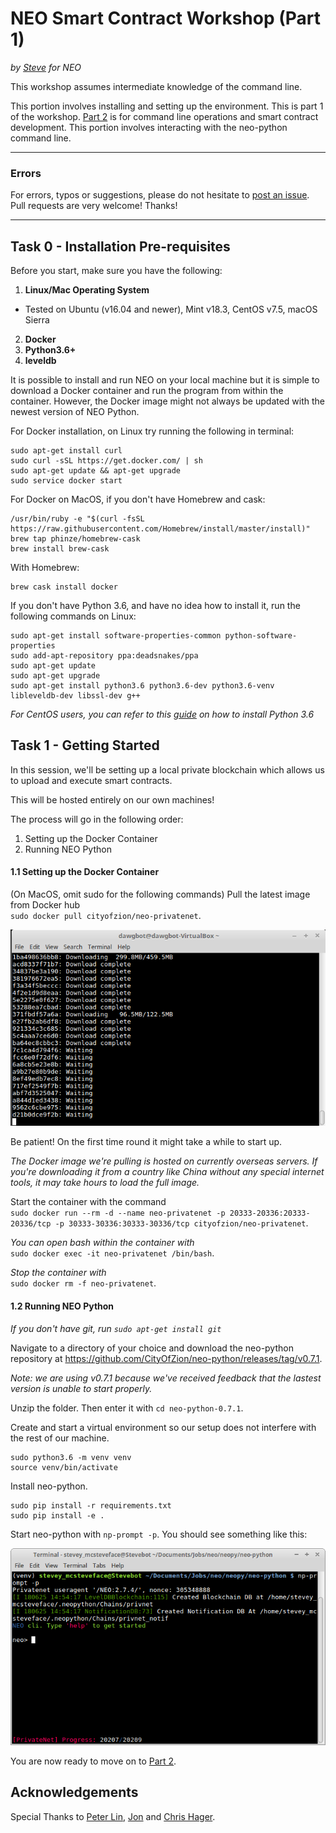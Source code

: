 
# NEO Smart Contract Workshop (Part 1)
*by [Steve](https://github.com/HandsomeJeff) for NEO*

This workshop assumes intermediate knowledge of the command line.

This portion involves installing and setting up the environment.
This is part 1 of the workshop. [Part 2](https://github.com/HandsomeJeff/neo-python-workshop/blob/master/part2_neopy.md) is for command line operations and smart contract development. This portion involves interacting with the neo-python command line.

___
<!--
### Workshop Details
**When**: Sunday, 1 Jul 2018. 1:30 PM - 5:30 PM.</br>
**Where**: 太库北京孵化器</br>
**Who**: NEO

Questions
Please raise your hand any time during the workshop or email your questions to [me](mailto:yefan0072001@gmail.com) later.

-->

### Errors
For errors, typos or suggestions, please do not hesitate to [post an issue](https://github.com/HandsomeJeff/NEO-smart-contract-workshop). Pull requests are very welcome! Thanks!

___

## Task 0 - Installation Pre-requisites
Before you start, make sure you have the following:
1. **Linux/Mac Operating System**
  - Tested on Ubuntu (v16.04 and newer), Mint v18.3, CentOS v7.5, macOS Sierra
2. **Docker**
3. **Python3.6+**
4. **leveldb**

It is possible to install and run NEO on your local machine but it is simple to download a Docker container and run the program from within the container. However, the Docker image might not always be updated with the newest version of NEO Python.

For Docker installation, on Linux try running the following in terminal:
```
sudo apt-get install curl
sudo curl -sSL https://get.docker.com/ | sh
sudo apt-get update && apt-get upgrade
sudo service docker start
```

For Docker on MacOS, if you don't have Homebrew and cask:
```
/usr/bin/ruby -e "$(curl -fsSL https://raw.githubusercontent.com/Homebrew/install/master/install)"
brew tap phinze/homebrew-cask
brew install brew-cask
```
With Homebrew:
```
brew cask install docker
```

If you don't have Python 3.6, and have no idea how to install it, run the following commands on Linux:
```
sudo apt-get install software-properties-common python-software-properties
sudo add-apt-repository ppa:deadsnakes/ppa
sudo apt-get update
sudo apt-get upgrade
sudo apt-get install python3.6 python3.6-dev python3.6-venv libleveldb-dev libssl-dev g++
```
*For CentOS users, you can refer to this [guide](https://tecadmin.net/install-python-3-6-on-centos/) on how to install Python 3.6*

## Task 1 - Getting Started

In this session, we'll be setting up a local private blockchain which allows us to upload and execute smart contracts.

This will be hosted entirely on our own machines!

The process will go in the following order:
1. Setting up the Docker Container
2. Running NEO Python


#### 1.1 Setting up the Docker Container
(On MacOS, omit sudo for the following commands)
Pull the latest image from Docker hub <br> `sudo docker pull cityofzion/neo-privatenet`.

![docker pull](assets/docker_pull.png)

Be patient! On the first time round it might take a while to start up.

*The Docker image we're pulling is hosted on currently overseas servers. If you're downloading it from a country like China without any special internet tools, it may take hours to load the full image.*

Start the container with the command <br>
`sudo docker run --rm -d --name neo-privatenet -p 20333-20336:20333-20336/tcp -p 30333-30336:30333-30336/tcp cityofzion/neo-privatenet`.

*You can open bash within the container with* <br> `sudo docker exec -it neo-privatenet /bin/bash`.

*Stop the container with* <br> `sudo docker rm -f neo-privatenet`.

#### 1.2 Running NEO Python
*If you don't have git, run `sudo apt-get install git`*

<!-- Navigate to a directory of your choice and download the neo-python repository with <br> `git clone https://github.com/CityOfZion/neo-python.git` -->

Navigate to a directory of your choice and download the neo-python repository at https://github.com/CityOfZion/neo-python/releases/tag/v0.7.1.

*Note: we are using v0.7.1 because we've received feedback that the lastest version is unable to start properly.*

Unzip the folder. Then enter it with `cd neo-python-0.7.1`.

<!-- Go into the neo-python folder with `cd neo-python`. -->

Create and start a virtual environment so our setup does not interfere with the rest of our machine.
```
sudo python3.6 -m venv venv
source venv/bin/activate
```

Install neo-python.
```
sudo pip install -r requirements.txt
sudo pip install -e .
```

Start neo-python with `np-prompt -p`.
You should see something like this:

![task 1 screenshot](assets/initialising.png)

You are now ready to move on to [Part 2](https://github.com/HandsomeJeff/neo-python-workshop/blob/master/part2_neopy.md).

## Acknowledgements

Special Thanks to [Peter Lin](https://github.com/peterlinx), [Jon](https://github.com/jonathanlimwj) and [Chris Hager](https://github.com/metachris).
